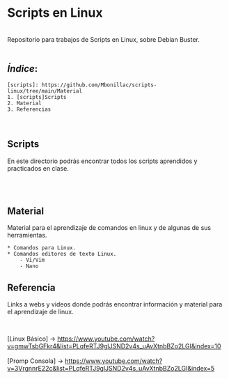 # Scripts en Linux

<br>
Repositorio para trabajos de Scripts en Linux, sobre Debian Buster.
<br>
<br>

## *Índice*:

    [scripts]: https://github.com/Mbonillac/scripts-linux/tree/main/Material
    1. [scripts]Scripts
    2. Material
    3. Referencias
    
<br>

## Scripts

En este directorio podrás encontrar todos los scripts aprendidos y practicados en clase.

<br>
<br>

## Material

Material para el aprendizaje de comandos en linux y de algunas de sus herramientas.

    * Comandos para Linux. 
    * Comandos editores de texto Linux.
        - Vi/Vim
        - Nano

## Referencia

Links a webs y videos donde podrás encontrar información y material para el aprendizaje de linux.

<br>

[Linux Básico] -> https://www.youtube.com/watch?v=gmwTsbGFkr4&list=PLqfeRTJ9glJSND2v4s_uAvXtnbBZo2LGI&index=10
<br>
<br>
[Promp Consola] -> https://www.youtube.com/watch?v=3VrgnnrE22c&list=PLqfeRTJ9glJSND2v4s_uAvXtnbBZo2LGI&index=5